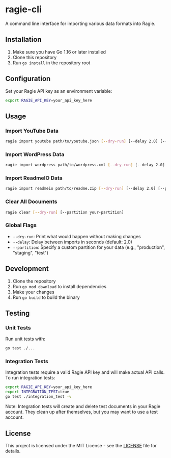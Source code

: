 # ragie-cli

A command line interface for importing various data formats into Ragie.

## Installation

1. Make sure you have Go 1.16 or later installed
2. Clone this repository
3. Run `go install` in the repository root

## Configuration

Set your Ragie API key as an environment variable:

```bash
export RAGIE_API_KEY=your_api_key_here
```

## Usage

### Import YouTube Data

```bash
ragie import youtube path/to/youtube.json [--dry-run] [--delay 2.0] [--partition your-partition]
```

### Import WordPress Data

```bash
ragie import wordpress path/to/wordpress.xml [--dry-run] [--delay 2.0] [--partition your-partition]
```

### Import ReadmeIO Data

```bash
ragie import readmeio path/to/readme.zip [--dry-run] [--delay 2.0] [--partition your-partition]
```

### Clear All Documents

```bash
ragie clear [--dry-run] [--partition your-partition]
```

### Global Flags

- `--dry-run`: Print what would happen without making changes
- `--delay`: Delay between imports in seconds (default: 2.0)
- `--partition`: Specify a custom partition for your data (e.g., "production", "staging", "test")

## Development

1. Clone the repository
2. Run `go mod download` to install dependencies
3. Make your changes
4. Run `go build` to build the binary

## Testing

### Unit Tests

Run unit tests with:

```bash
go test ./...
```

### Integration Tests

Integration tests require a valid Ragie API key and will make actual API calls. To run integration tests:

```bash
export RAGIE_API_KEY=your_api_key_here
export INTEGRATION_TEST=true
go test ./integration_test -v
```

Note: Integration tests will create and delete test documents in your Ragie account. They clean up after themselves, but you may want to use a test account.

## License

This project is licensed under the MIT License - see the [LICENSE](LICENSE) file for details. 